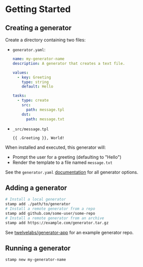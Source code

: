 # Getting Started

## Creating a generator

Create a directory containing two files:

- `generator.yaml`:

  ```yaml
  name: my-generator-name
  description: A generator that creates a text file.

  values:
    - key: Greeting
      type: string
      default: Hello

  tasks:
    - type: create
      src:
        path: message.tpl
      dst:
        path: message.txt
  ```

- `_src/message.tpl`

  ```text
  {{ .Greeting }}, World!
  ```

When installed and executed, this generator will:

- Prompt the user for a greeting (defaulting to "Hello")
- Render the template to a file named `message.txt`

See the `generator.yaml` [documentation](./generator.md) for all generator options.

## Adding a generator

```bash
# Install a local generator
stamp add ./path/to/generator
# Install a remote generator from a repo
stamp add github.com/some-user/some-repo
# Install a remote generator from an archive
stamp add https://example.com/generator.tar.gz
```

See [twelvelabs/generator-app](https://github.com/twelvelabs/generator-app) for an example generator repo.

## Running a generator

```bash
stamp new my-generator-name
```
